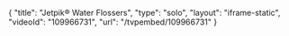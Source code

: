 {
    "title": "Jetpik&reg; Water Flossers",
    "type": "solo",
    "layout": "iframe-static",
    "videoId": "109966731",
    "url": "\/tvpembed\/109966731"
}